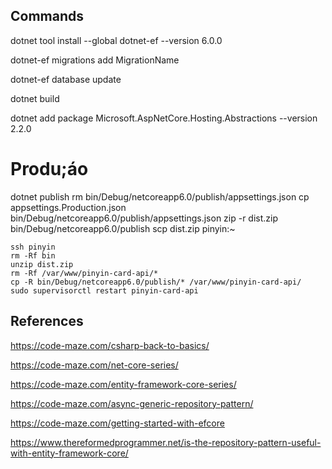 ## Commands

dotnet tool install --global dotnet-ef --version 6.0.0

dotnet-ef migrations add MigrationName

dotnet-ef database update

dotnet build

dotnet add package Microsoft.AspNetCore.Hosting.Abstractions --version 2.2.0

# Produ;áo

dotnet publish
rm bin/Debug/netcoreapp6.0/publish/appsettings.json
cp appsettings.Production.json bin/Debug/netcoreapp6.0/publish/appsettings.json
zip -r dist.zip bin/Debug/netcoreapp6.0/publish
scp dist.zip pinyin:~

```
ssh pinyin
rm -Rf bin
unzip dist.zip
rm -Rf /var/www/pinyin-card-api/*
cp -R bin/Debug/netcoreapp6.0/publish/* /var/www/pinyin-card-api/
sudo supervisorctl restart pinyin-card-api
```

## References

https://code-maze.com/csharp-back-to-basics/

https://code-maze.com/net-core-series/

https://code-maze.com/entity-framework-core-series/

https://code-maze.com/async-generic-repository-pattern/

https://code-maze.com/getting-started-with-efcore

https://www.thereformedprogrammer.net/is-the-repository-pattern-useful-with-entity-framework-core/
